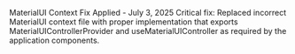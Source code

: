 MaterialUI Context Fix Applied - July 3, 2025
Critical fix: Replaced incorrect MaterialUI context file with proper implementation that exports MaterialUIControllerProvider and useMaterialUIController as required by the application components.

